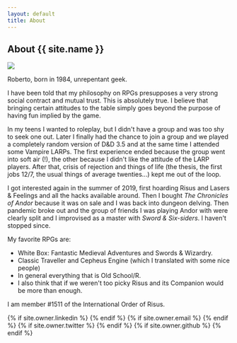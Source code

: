 ```yaml
---
layout: default
title: About
---
```

## About {{ site.name }}

<img class="user-avatar" src="{{ site.owner.avatar }}">

Roberto, born in 1984, unrepentant geek.

I have been told that my philosophy on RPGs presupposes a very strong social contract and mutual trust. This is absolutely true. I believe that bringing certain attitudes to the table simply goes beyond the purpose of having fun implied by the game.

In my teens I wanted to roleplay, but I didn't have a group and was too shy to seek one out. Later I finally had the chance to join a group and we played a completely random version of D&D 3.5 and at the same time I attended some Vampire LARPs. The first experience ended because the group went into soft air (!), the other because I didn't like the attitude of the LARP players.
After that, crisis of rejection and things of life (the thesis, the first jobs 12/7, the usual things of average twenties...) kept me out of the loop.

I got interested again in the summer of 2019, first hoarding Risus and Lasers & Feelings and all the hacks available around. Then I bought *The Chronicles of Andor* because it was on sale and I was back into dungeon delving. Then pandemic broke out and the group of friends I was playing Andor with were clearly split and I improvised as a master with *Sword & Six-siders*. I haven't stopped since.

My favorite RPGs are:

- White Box: Fantastic Medieval Adventures and Swords & Wizardry.
- Classic Traveller and Cepheus Engine (which I translated with some nice people)
- In general everything that is Old School/R.
- I also think that if we weren't too picky Risus and its Companion would be more than enough.

I am member #1511 of the International Order of Risus.

<div class="pagination">
  {% if site.owner.linkedin %}
    <a href="{{ site.owner.linkedin }}" class="social-media-icons"><i class="fa fa-2x fa-linkedin-square" aria-hidden="true"></i></a>
  {% endif %}
  {% if site.owner.email %}
    <a href="mailto:{{ site.owner.email }}" class="social-media-icons"><i class="fa fa-2x fa-envelope-square" aria-hidden="true"></i></a>
  {% endif %}
  {% if site.owner.twitter %}
    <a href="https://twitter.com/{{ site.owner.twitter }}" class="social-media-icons"><i class="fa fa-2x fa-twitter-square" aria-hidden="true"></i></a>
  {% endif %}
  {% if site.owner.github %}
    <a href="{{ site.owner.github }}" class="social-media-icons"><i class="fa fa-2x fa-github-square" aria-hidden="true"></i></a>
  {% endif %}
</div>
